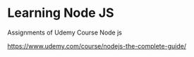 # Learning Node JS
Assignments of Udemy Course Node js

https://www.udemy.com/course/nodejs-the-complete-guide/